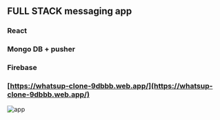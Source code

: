 ## FULL STACK messaging app

### React
### Mongo DB + pusher
### Firebase

### [https://whatsup-clone-9dbbb.web.app/](https://whatsup-clone-9dbbb.web.app/)

![app](https://firebasestorage.googleapis.com/v0/b/whatsup-clone-9dbbb.appspot.com/o/Screenshot%20from%202021-05-09%2008-19-34.png?alt=media&token=eb3e2aa7-60a2-4ac7-b8c8-72ab00847da8)
